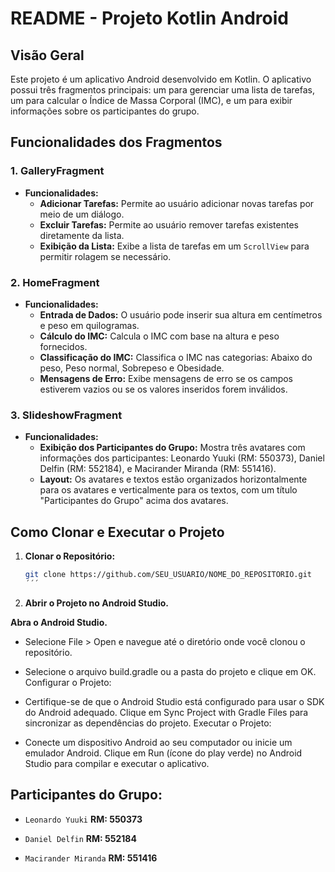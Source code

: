 # README - Projeto Kotlin Android

## Visão Geral

Este projeto é um aplicativo Android desenvolvido em Kotlin. O aplicativo possui três fragmentos principais: um para gerenciar uma lista de tarefas, um para calcular o Índice de Massa Corporal (IMC), e um para exibir informações sobre os participantes do grupo.

## Funcionalidades dos Fragmentos

### 1. **GalleryFragment**

- **Funcionalidades:**
  - **Adicionar Tarefas:** Permite ao usuário adicionar novas tarefas por meio de um diálogo.
  - **Excluir Tarefas:** Permite ao usuário remover tarefas existentes diretamente da lista.
  - **Exibição da Lista:** Exibe a lista de tarefas em um `ScrollView` para permitir rolagem se necessário.

### 2. **HomeFragment**

- **Funcionalidades:**
  - **Entrada de Dados:** O usuário pode inserir sua altura em centímetros e peso em quilogramas.
  - **Cálculo do IMC:** Calcula o IMC com base na altura e peso fornecidos.
  - **Classificação do IMC:** Classifica o IMC nas categorias: Abaixo do peso, Peso normal, Sobrepeso e Obesidade.
  - **Mensagens de Erro:** Exibe mensagens de erro se os campos estiverem vazios ou se os valores inseridos forem inválidos.

### 3. **SlideshowFragment**

- **Funcionalidades:**
  - **Exibição dos Participantes do Grupo:** Mostra três avatares com informações dos participantes: Leonardo Yuuki (RM: 550373), Daniel Delfin (RM: 552184), e Macirander Miranda (RM: 551416).
  - **Layout:** Os avatares e textos estão organizados horizontalmente para os avatares e verticalmente para os textos, com um título "Participantes do Grupo" acima dos avatares.

## Como Clonar e Executar o Projeto

1. **Clonar o Repositório:**
   ```bash
   git clone https://github.com/SEU_USUARIO/NOME_DO_REPOSITORIO.git
   ´´´

2. **Abrir o Projeto no Android Studio.**

  **Abra o Android Studio.**
  - Selecione File > Open e navegue até o diretório onde você clonou o repositório.
  - Selecione o arquivo build.gradle ou a pasta do projeto e clique em OK.
Configurar o Projeto:

  - Certifique-se de que o Android Studio está configurado para usar o SDK do Android adequado.
Clique em Sync Project with Gradle Files para sincronizar as dependências do projeto.
Executar o Projeto:

  - Conecte um dispositivo Android ao seu computador ou inicie um emulador Android.
Clique em Run (ícone do play verde) no Android Studio para compilar e executar o aplicativo.


## Participantes do Grupo:

- ```Leonardo Yuuki```
**RM: 550373**

- ```Daniel Delfin```
**RM: 552184**

- ```Macirander Miranda```
**RM: 551416**

